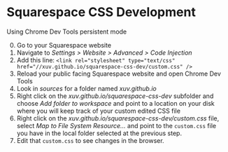 # Squarespace CSS Development

Using Chrome Dev Tools persistent mode

0. Go to your Squarespace website
1. Navigate to _Settings > Website > Advanced > Code Injection_
2. Add this line: `<link rel="stylesheet" type="text/css" href="//xuv.github.io/squarespace-css-dev/custom.css" />`
3. Reload your public facing Squarespace website and open Chrome Dev Tools
4. Look in _sources_ for a folder named _xuv.github.io_
5. Right click on the _xuv.github.io/squarespace-css-dev_ subfolder and choose _Add folder to workspace_ and point to a location on your disk where you will keep track of your custom edited CSS file
6. Right click on the _xuv.github.io/squarespace-css-dev/custom.css_ file, select _Map to File System Resource…_ and point to the `custom.css` file you have in the local folder selected at the previous step.
7. Edit that `custom.css` to see changes in the browser.
